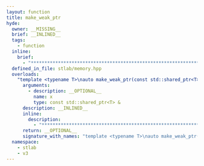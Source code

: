 ```yaml
---
layout: function
title: make_weak_ptr
hyde:
  owner: __MISSING__
  brief: __INLINED__
  tags:
    - function
  inline:
    brief:
      - "***********************************************************************************************"
  defined_in_file: stlab/memory.hpp
  overloads:
    "template <typename T>\nauto make_weak_ptr(const std::shared_ptr<T> &)":
      arguments:
        - description: __OPTIONAL__
          name: x
          type: const std::shared_ptr<T> &
      description: __INLINED__
      inline:
        description:
          - "***********************************************************************************************"
      return: __OPTIONAL__
      signature_with_names: "template <typename T>\nauto make_weak_ptr(const std::shared_ptr<T> & x)"
  namespace:
    - stlab
    - v3
---
```

